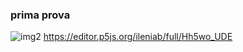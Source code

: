 ### prima prova

![img2](https://github.com/ileniab/archive/blob/master/ileniab/P5.js%20Esercizi/5.%20Mondi/generatore%20di%20mondo.PNG)
https://editor.p5js.org/ileniab/full/Hh5wo_UDE
